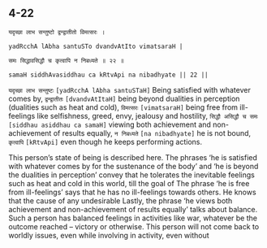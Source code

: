 ## 4-22


```shloka-sa
यदृच्छा लाभ सन्तुष्टो द्वन्द्वातीतो विमत्सरः ।
```
```shloka-sa-hk
yadRcchA lAbha santuSTo dvandvAtIto vimatsaraH |
```
```shloka-sa
समः सिद्धावसिद्धौ च कृत्वापि न निबध्यते ॥ २२ ॥
```
```shloka-sa-hk
samaH siddhAvasiddhau ca kRtvApi na nibadhyate || 22 ||
```

`यदृच्छा लाभ सन्तुष्टः` `[yadRcchA lAbha santuSTaH]` Being satisfied with whatever comes by, `द्वन्द्वातीतः` `[dvandvAtItaH]` being beyond dualities in perception (dualities such as heat and cold), `विमत्सरः` `[vimatsaraH]` being free from ill-feelings like selfishness, greed, envy, jealousy and hostility, `सिद्धौ असिद्धौ च समः` `[siddhau asiddhau ca samaH]` viewing both achievement and non-achievement of results equally, `न निबध्यते` `[na nibadhyate]` he is not bound, `कृत्वापि` `[kRtvApi]` even though he keeps performing actions.

This person’s state of being is described here. The phrases ‘he is satisfied with whatever comes by for the sustenance of the body’ and ‘he is beyond the dualities in perception’ convey that he tolerates the inevitable feelings such as heat and cold in this world, till the goal of 
The phrase ‘he is free from ill-feelings’ says that he has no ill-feelings towards others. He knows that the cause of any undesirable 
Lastly, the phrase ‘he views both achievement and non-achievement of results equally’ talks about balance. Such a person has balanced feelings in activities like war, whatever be the outcome reached – victory or otherwise. This person will not come back to worldly issues, even while involving in activity, even without 

